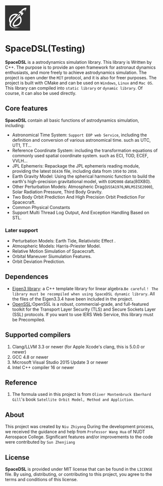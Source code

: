 ![logo](https://github.com/Astrodynamics/SpaceDSL/blob/master/doc/logo.png)

# SpaceDSL(Testing)

**SpaceDSL** is a astrodynamics simulation library. This library is Written by C++.
The purpose is to provide an open framework for astronaut dynamics enthusiasts, and more freely to achieve astrodynamics simulation. 
The project is open under the `MIT` protocol, and it is also for freer purposes. 
The project is built with CMake and can be used on `Windows`, `Linux` and `Mac OS`. 
This library can compiled into `static library` or `dynamic library`. Of course, it can also be used directly.

## Core features

**SpaceDSL** contain all basic functions of astrodynamics simulation, including:
- Astronomical Time System: `Support EOP web Service`, including the definition and conversion of various astronomical time. such as UTC, UT1, TT...
- Reference Coordinate System: including the transformation equations of commonly used spatial coordinate system. such as ECI, TOD, ECEF, VVLH...
- JPL Ephemeris: Repackage the JPL ephemeris reading module, providing the latest `DE436` file, including data from `1950` to `2050`.
- Earth Gravity Model: Using the spherical harmonic function to build the earth's high-precision gravitational model, with `EGM2008` data(80X80).
- Other Perturbation Models: Atmospheric Drag(`USSA1976`,`NRLMSISE2000`), Solar Radiation Pressure, Third Body Gravity.
- Two Body Orbit Prediction And High Precision Orbit Prediction For Spacecraft.
- Common Physical Constants
- Support Multi Thread Log Output, And Exception Handling Based on STL.

### Later support

- Perturbation Models: Earth Tide, Relativistic Effect .
- Atmospheric Models: Harris-Priester Model.
- Relative Motion Simulation of Spacecraft.
- Orbital Maneuver Siumulation Features.
- Orbit Deviation Prediction.

## Dependences

- [Eigen3 library](http://eigen.tuxfamily.org): a C++ template library for linear algebra.`Be careful！ The library must be recompiled when using SpaceDSL dynamic library`.
All the files of the Eigen3.3.4 have been included in the project.
- [OpenSSL](https://www.openssl.org/):OpenSSL is a robust, commercial-grade, and full-featured toolkit for the Transport Layer Security (TLS) and Secure Sockets Layer (SSL) protocols.
If you want to use IERS Web Service, this library must be Precompiled.

## Supported compilers

1. Clang/LLVM 3.3 or newer (for Apple Xcode's clang, this is 5.0.0 or newer)
2. GCC 4.8 or newer
3. Microsoft Visual Studio 2015 Update 3 or newer
4. Intel C++ compiler 16 or newer 

## Reference
1. The formula used in this project is from `Oliver Montenbruck Eberhard Gill`'s book ``Satellite Orbit Model, Method and Appliction``.

## About

This project was created by `Niu Zhiyong`
During the development process, we received the guidance and help from `Professor Wang Hua` of NUDT Aerospace College.
Significant features and/or improvements to the code were contributed by
`Sun Zhenjiang`


## License

**SpaceDSL** is provided under MIT license that can be found in the
``LICENSE`` file. By using, distributing, or contributing to this project,
you agree to the terms and conditions of this license.
